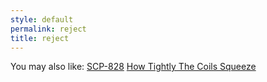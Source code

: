 ```yaml
---
style: default
permalink: reject
title: reject
---
```

You may also like:
[SCP-828](http://scp-wiki.net/scp-828)
[How Tightly The Coils Squeeze](http://scp-wiki.net/how-tightly-the-coils-squeeze)